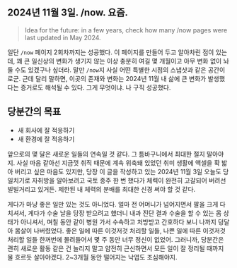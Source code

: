 ## 2024년 11월 3일. /now. 요즘.

> Idea for the future: in a few years, check how many /now pages were last updated in May 2024.

일단 `/now` 페이지 2회차까지는 성공했다. 이 페이지를 만들어 두고 알아차린 점이 있는데, 꽤 큰 일신상의 변화가 생기지 않는 이상 충분히 여길 몇 개월이고 아무 변화 없이 놔둘 수도 있겠구나 싶더라. 말만 `/now`지 사실 어떤 특별한 시점의 스냅샷과 같은 공간이로군. 근데 달리 말하면, 이곳의 존재와 변화는 2024년 11월 내 삶에 큰 변화가 발생했다는 증거로도 해석될 수 있다. 그게 무엇이냐. 나 구직 성공했다. 

## 당분간의 목표

- 새 회사에 잘 적응하기
- 새 환경에 잘 적응하기

앞으로의 몇 달은 새로운 일들의 연속일 것 같다. 그 틈바구니에서 최대한 절지 말아야지. 사실 마음 같아선 지금껏 취직 때문에 계속 위축돼 있었던 취미 생활에 액셀을 확 밟아 버리고 싶은 마음도 있지만, 당장 이 글을 작성하고 있는 2024년 11월 3일 오늘도 당일치기로 자취방을 알아보려고 국토 종주 한 번 했다가 체력이 완전히 고갈되어 버려선 빌빌거리고 있거든. 제한된 내 체력의 분배를 최대한 신경 써야 할 것 같다.

게다가 마냥 좋은 일만 있는 것도 아니었다. 얼마 전 어머니가 넘어지면서 팔을 크게 다치셔서, 게다가 수술 날을 당장 받으려고 했더니 내과 진단 결과 수술을 할 수 있는 몸 상태가 아니셔서, 며칠 동안 같이 병원 가서 수속하고 처방받고 간호하다 보니 나까지 덩달아 몸살이 나버렸었다. 좋은 일에 따른 이것저것 처리할 일들, 나쁜 일에 따른 이것저것 처리할 일들 한꺼번에 몰려들어서 몇 주 동안 너무 정신이 없었어. 그러니까, 당분간은 괜히 새로운 활동 같은 건 늘리지 말고 얌전히 근신하면서 모든 일이 잘 정리될 때까지 물 흐르듯 살아야겠다. 2~3개월 동안 떨어지는 낙엽도 조심해야지.
